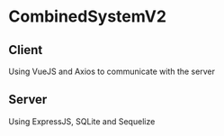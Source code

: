 <h1>CombinedSystemV2</h1>

<h2>Client</h2>
<p>Using VueJS and Axios to communicate with the server</p>

<h2>Server</h2>
<p>Using ExpressJS, SQLite and Sequelize<p>
  
